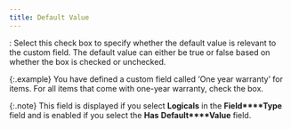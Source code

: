 ```yaml
---
title: Default Value
---
```

: Select this check box to specify whether  the default value is relevant to the custom field. The default value can  either be true or false based on whether the box is checked or unchecked.


{:.example}
You have defined a custom field called ‘One  year warranty’  for items. For all items that come with one-year warranty, check the box.


{:.note}
This field is displayed if you select **Logicals**  in the **Field****Type** field and is enabled if you  select the **Has** **Default****Value** field.
